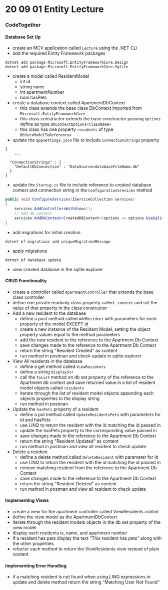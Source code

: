 # 20 09 01 Entity Lecture

### CodeTogether
#### Database Set Up
- create an MCV application called `Lecture` using the .NET CLI
- add the required Entity Framework packages
```
dotnet add package Microsoft.EntityFrameworkCore.Design
dotnet add package Microsoft.EntityFrameworkCore.Sqlite
```
- create a model called ResidentModel
	- int id
	- string name
	- int apartmentNumber
	- bool hasPets
- create a database context called ApartmentDbContext
	- this class extends the base class DbContext imported from `Microsoft.EntityFrameworkCore`
	- this class constructor extends the base constructor passing `options` define as type `DbContextOptions<ClassName>`
	- this class has one property `residents` of type `DbSet<ModelToReference>`
- update the `appsettings.json` file to include `ConnectionStrings` property
```
{
	...

  "ConnectionStrings" : {
    "DefaultDbConnection" : "DataSource=databaseFileName.db"
  }
}
```
- update the `Startup.cs` file to include reference to created database context and connection string in the `ConfigurationSrevices` method
```c#
public void ConfigureServices(IServiceCollection services)
{
    services.AddControllersWithViews();
    // add db context
    services.AddDbContext<CreatedDBContext>(options => options.UseSqlite(Configuration.GetConnectionString("DefaultDbConnection")));
}
```
- add migrations for initial creation
```
dotnet ef migrations add uniqueMigrationMessage
```
- apply migrations
```
dotnet ef database update
```
- view created database in the sqlite explorer 

#### CRUD Functionality 
- create a controller called `ApartmentController` that extends the base class controller
- define one private readonly class property called `_context` and set the value of that property in the class constructor 
- Add a new resident to the database
	- define a post method called `AddResident` with parameters for each property of the model EXCEPT id
	- create a new instance of the Resident Model, setting the object property values equal to the method parameters
	- add the new resident to the reference to the Apartment Db Context
	- save changes made to the reference to the Apartment Db Context
	- return the string "Resident Created" as content
	- run method in postman and check update in sqlite explorer
- View All residents in the database
	- define a get method called `ViewResidents`
	- define a string `displayStr` 
	- call the `ToList` method on db set property of the reference to the Apartment db context and save returned value in a list of resident model objects called `residents`
	- iterate through the list of resident model objects appending each objects properties to the display string
	- run method in postman
- Update the `hasPets` property of a resident
	- define a put method called `UpdateResidentsPets` with parameters for id and hasPets
	- use LINQ to return the resident with the id matching the id passed in
	- update the hasPets property to the corresponding value passed in
	- save changes made to the reference to the Apartment Db Context
	- return the string "Resident Updated" as content
	- run method in postman and view all resident to check update
- Delete a resident
	- define a delete method called `DeleteResident` with parameter for id 
	- use LINQ to return the resident with the id matching the id passed in
	- remove matching resident from  the reference to the Apartment Db Context
	- save changes made to the reference to the Apartment Db Context
	- return the string "Resident Deleted" as content
	- run method in postman and view all resident to check update

#### Implementing Views
- create a view for the apartment controller called ViewResidents.cshtml
- define the view model as the ApartmentDbContext
- iterate through the resident models objects in the db set property of the view model
- display each residents is, name, and apartment number
- if a resident has pets display the text "This resident has pets" along with the other properties
- refactor each method to return the ViewResidents view instead of plain content

#### Implementing Error Handling
- if a matching resident is not found when using LINQ expressions in update and delete method return the string "Matching User Not Found" 